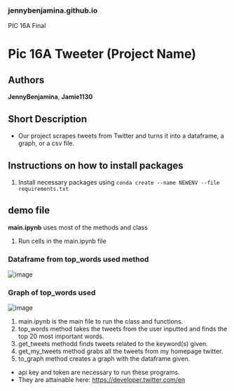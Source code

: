 ### jennybenjamina.github.io
PIC 16A Final 

# Pic 16A Tweeter (Project Name)
## Authors 
**JennyBenjamina**,
**Jamie1130**

## Short Description
* Our project scrapes tweets from Twitter and turns it into a dataframe, a graph, or a csv file.

## Instructions on how to install packages
1. Install necessary packages using `conda create --name NEWENV --file requirements.txt`

## demo file
**main.ipynb** uses most of the methods and class
1. Run cells in the main.ipynb file

### Dataframe from top_words used method
![image](https://user-images.githubusercontent.com/97067692/158002653-936845f7-e691-43b4-9c8f-8043b7c1a01f.png)

### Graph of top_words used
![image](https://user-images.githubusercontent.com/97067692/158002675-03faed20-2155-490e-bc9e-3894adce637b.png)

1. main.ipynb is the main file to run the class and functions.
2. top_words method takes the tweets from the user inputted and finds the top 20 most important words.
3. get_tweets methodd finds tweets related to the keyword(s) given.
4. get_my_tweets method grabs all the tweets from my homepage twitter.
5. to_graph method creates a graph with the dataframe given.

* api key and token are necessary to run these programs. 
* They are attainable here: https://developer.twitter.com/en
